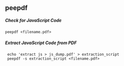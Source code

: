 ## peepdf

##### Check for JavaScript Code
	peepdf <filename.pdf>

##### Extract JavaScript Code from PDF
	 echo 'extract js > js_dump.pdf' > extraction_script
	 peepdf -s extraction_script <filename.pdf>
	 
